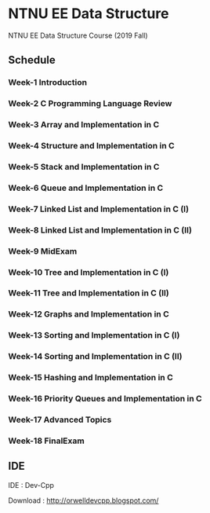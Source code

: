 # NTNU EE Data Structure
NTNU EE Data Structure Course (2019 Fall)

## Schedule
### Week-1 Introduction

### Week-2 C Programming Language Review

### Week-3 Array and Implementation in C

### Week-4 Structure and Implementation in C

### Week-5 Stack and Implementation in C

### Week-6 Queue and Implementation in C

### Week-7 Linked List and Implementation in C (I)

### Week-8 Linked List and Implementation in C (II)

### Week-9 MidExam

### Week-10 Tree and Implementation in C (I)

### Week-11 Tree and Implementation in C (II)

### Week-12 Graphs and Implementation in C

### Week-13 Sorting and Implementation in C (I)

### Week-14 Sorting and Implementation in C (II)

### Week-15 Hashing and Implementation in C

### Week-16 Priority Queues and Implementation in C

### Week-17 Advanced Topics

### Week-18 FinalExam

## IDE
IDE : Dev-Cpp

Download : http://orwelldevcpp.blogspot.com/
